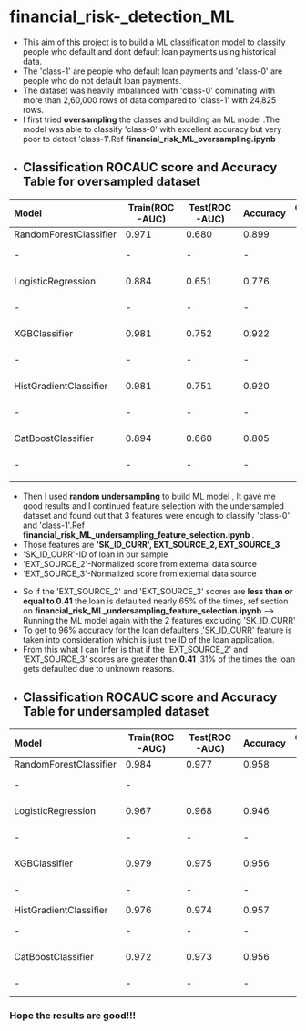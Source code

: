 # financial_risk-_detection_ML
- This aim of this project is to build a ML classification model to classify people who default and dont default loan payments using historical data.
- The 'class-1' are people who default loan payments and 'class-0' are people who do not default loan payments.
- The dataset was heavily imbalanced with 'class-0' dominating with more than 2,60,000 rows of data compared to 'class-1' with 24,825 rows.
- I first tried **oversampling** the classes and building an ML model .The model was able to classify 'class-0' with excellent accuracy but very poor to detect 'class-1'.Ref **financial_risk_ML_oversampling.ipynb**
- ## Classification ROCAUC score and Accuracy Table for oversampled dataset
|    Model             |  Train(ROC-AUC)   |  Test(ROC-AUC)   |Accuracy |Confusion matrix
| :------------------- | -----------------  |-----------------|-----------------|-----------------:  
| RandomForestClassifier    |      0.971         |0.680             |0.899|   | [[68683  2104]   |
|      -         |-             |-| -|                                           [ 5602   489]]    |
| LogisticRegression|      0.884         |0.651              |0.776      |[[57253 13534]| 
|      -        |         -     |   -   |      -|          [ 3676  2415]]|
| XGBClassifier             |      0.981         |0.752              |0.922 |[[70581   206]             |
|     -         |-              |- |-                            | [ 5927   164]]| 
| HistGradientClassifier            |     0.981         |0.751              |0.920|[[70668   119]| 
|    -         |-              |- |-| [ 5992    99]]| 
| CatBoostClassifier            |     0.894         |0.660              |0.805| [[59895 10892]| 
 |   -         |-              |- |     -|                                        [ 4065  2026]]|
          |            
- Then I used **random undersampling** to build ML model , It gave me good results and I continued feature selection with the undersampled dataset and found out that 3 features were enough to classify 'class-0' and 'class-1'.Ref **financial_risk_ML_undersampling_feature_selection.ipynb** .
- Those features are **'SK_ID_CURR', EXT_SOURCE_2, EXT_SOURCE_3**
- 'SK_ID_CURR'-ID of loan in our sample
- 'EXT_SOURCE_2'-Normalized score from external data source
- 'EXT_SOURCE_3'-Normalized score from external data source
* So if the 'EXT_SOURCE_2' and 'EXT_SOURCE_3' scores are **less than or equal to 0.41** the loan is defaulted nearly 65% of the times, ref section on **financial_risk_ML_undersampling_feature_selection.ipynb** --> Running the ML model again with the 2 features excluding 'SK_ID_CURR'
* To get to 96% accuracy for the loan defaulters ,'SK_ID_CURR'  feature is taken into consideration which is just the ID of the loan application.
* From this what I can Infer is that if the 'EXT_SOURCE_2' and 'EXT_SOURCE_3' scores are greater than **0.41** ,31% of the times the loan gets defaulted due to unknown reasons.
- ## Classification ROCAUC score and Accuracy Table for undersampled dataset
|    Model             |  Train(ROC-AUC)   |  Test(ROC-AUC)   |Accuracy |Confusion matrix
| :------------------- | -----------------  |-----------------|-----------------|-----------------:  
| RandomForestClassifier    |      0.984         |0.977             |0.958|  [[7401    0]   |                            
|             -             |              -|                       |      |   [ 624 6824]] |  
| LogisticRegression|      0.967         |0.968              |0.946   |  [[7332   69] |
 |      -        |         -     |   -   |         -      |                [ 720 6728]] |
| XGBClassifier             |      0.979         |0.975              |0.956 |[[7380   21]            |
|     -         |-              |- |      -|                                     [ 628 6820]] |
| HistGradientClassifier            |     0.976         |0.974              |0.957|  [[7399    2]            |
|    -         |-              |-|   -|                                              [ 624 6824]]]|
| CatBoostClassifier            |     0.972         |0.973              |0.956| [[7374   27]            |
|     -         |-              |-|  -|                                          [ 623 6825]] | 
### Hope the results are good!!!
